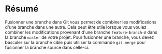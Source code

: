 # Résumé

Fusionner une branche dans Git vous permet de combiner les modifications d'une branche dans une autre. Cela peut être utile lorsque vous voulez combiner les modifications provenant d'une branche `feature-branch-A` dans la branche `master` de votre projet. Pour fusionner une branche, vous devez basculer sur la branche cible puis utiliser la commande `git merge` pour fusionner la branche source dans celle-ci.
